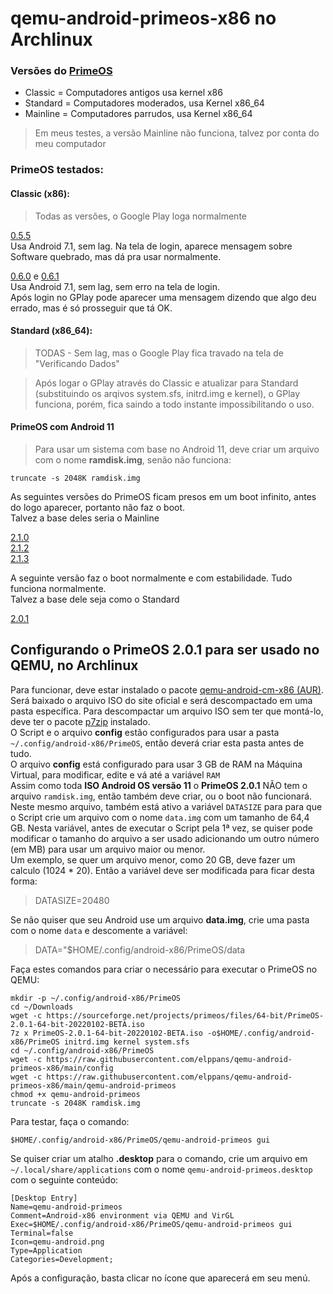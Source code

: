 # qemu-android-primeos-x86 no Archlinux

### Versões do [PrimeOS](https://www.primeos.in/)

* Classic = Computadores antigos usa kernel x86
* Standard = Computadores moderados, usa Kernel x86_64
* Mainline = Computadores parrudos, usa Kernel x86_64

> Em meus testes, a versão Mainline não funciona, talvez por conta do meu computador

### PrimeOS testados:

#### Classic (x86):  

> Todas as versões, o Google Play loga normalmente

[0.5.5](https://sourceforge.net/projects/primeos/files/Classic/primeOS-classic_0.5.5-20211112.iso)  
 Usa Android 7.1, sem lag. Na tela de login, aparece mensagem sobre Software quebrado, mas dá pra usar normalmente.  

[0.6.0](https://sourceforge.net/projects/primeos/files/Classic/primeOS-classic_0.6.0-20211123.iso)  e [0.6.1](https://sourceforge.net/projects/primeos/files/Classic/primeOS-classic_0.6.1-20211206.iso)  
Usa Android 7.1, sem lag, sem erro na tela de login.  
Após login no GPlay pode aparecer uma mensagem dizendo que algo deu errado, mas é só prosseguir que tá OK.  

#### Standard (x86_64):  

> TODAS - Sem lag, mas o Google Play fica travado na tela de "Verificando Dados"

 > Após logar o GPlay através do Classic e atualizar para Standard (substituindo os arqivos system.sfs, initrd.img e kernel), o GPlay funciona, 
 porém, fica saindo a todo instante impossibilitando o uso.  

#### PrimeOS com Android 11

> Para usar um sistema com base no Android 11, deve criar um arquivo com o nome **ramdisk.img**, senão não funciona:

```
truncate -s 2048K ramdisk.img
```

As seguintes versões do PrimeOS ficam presos em um boot infinito, antes do logo aparecer, portanto não faz o boot.  
Talvez a base deles seria o Mainline

[2.1.0](https://sourceforge.net/projects/primeos/files/64-bit/PrimeOS-2.1.0-64-bit-20220223-BETA.iso)  
[2.1.2](https://sourceforge.net/projects/primeos/files/64-bit/PrimeOS-2.1.2-64-bit-20220531-BETA.iso)  
[2.1.3](https://sourceforge.net/projects/primeos/files/64-bit/PrimeOS-2.1.3-64-bit-20220719-BETA.iso)  

A seguinte versão faz o boot normalmente e com estabilidade. Tudo funciona normalmente.  
Talvez a base dele seja como o Standard  

[2.0.1](https://sourceforge.net/projects/primeos/files/64-bit/PrimeOS-2.0.1-64-bit-20220102-BETA.iso)

## Configurando o PrimeOS 2.0.1 para ser usado no QEMU, no Archlinux

Para funcionar, deve estar instalado o pacote [qemu-android-cm-x86 (AUR)](https://aur.archlinux.org/packages/qemu-android-cm-x86).  
Será baixado o arquivo ISO do site oficial e será descompactado em uma pasta específica. Para descompactar um arquivo ISO sem ter que montá-lo, deve ter o pacote [p7zip](https://archlinux.org/packages/extra/x86_64/p7zip/) instalado.  
O Script e o arquivo **config** estão configurados para usar a pasta `~/.config/android-x86/PrimeOS`, então deverá criar esta pasta antes de tudo.  
O arquivo **config** está configurado para usar 3 GB de RAM na Máquina Virtual, para modificar, edite e vá até a variável `RAM`  
Assim como toda **ISO Android OS versão 11** o **PrimeOS 2.0.1** NÃO tem o arquivo `ramdisk.img`, então também deve criar, ou o boot não funcionará.  
Neste mesmo arquivo, também está ativo a variável `DATASIZE` para para que o Script crie um arquivo com o nome `data.img` com um tamanho de 64,4 GB. Nesta variável, antes de executar o Script pela 1ª vez, se quiser pode modificar o tamanho do arquivo a ser usado adicionando um outro número (em MB) para usar um arquivo maior ou menor.  
Um exemplo, se quer um arquivo menor, como 20 GB, deve fazer um calculo (1024 \* 20). Então a variável deve ser modificada para ficar desta forma:  

> DATASIZE=20480  

Se não quiser que seu Android use um arquivo **data.img**, crie uma pasta com o nome `data` e descomente a variável:  

> DATA="$HOME/.config/android-x86/PrimeOS/data  

Faça estes comandos para criar o necessário para executar o PrimeOS no QEMU:  

```
mkdir -p ~/.config/android-x86/PrimeOS
cd ~/Downloads
wget -c https://sourceforge.net/projects/primeos/files/64-bit/PrimeOS-2.0.1-64-bit-20220102-BETA.iso
7z x PrimeOS-2.0.1-64-bit-20220102-BETA.iso -o$HOME/.config/android-x86/PrimeOS initrd.img kernel system.sfs
cd ~/.config/android-x86/PrimeOS
wget -c https://raw.githubusercontent.com/elppans/qemu-android-primeos-x86/main/config
wget -c https://raw.githubusercontent.com/elppans/qemu-android-primeos-x86/main/qemu-android-primeos
chmod +x qemu-android-primeos
truncate -s 2048K ramdisk.img
```

Para testar, faça o comando:  

```
$HOME/.config/android-x86/PrimeOS/qemu-android-primeos gui
```

Se quiser criar um atalho **.desktop** para o comando, crie um arquivo em `~/.local/share/applications` com o nome `qemu-android-primeos.desktop` com o seguinte conteúdo:  

```
[Desktop Entry]
Name=qemu-android-primeos
Comment=Android-x86 environment via QEMU and VirGL
Exec=$HOME/.config/android-x86/PrimeOS/qemu-android-primeos gui
Terminal=false
Icon=qemu-android.png
Type=Application
Categories=Development;
```

Após a configuração, basta clicar no ícone que aparecerá em seu menú.  
